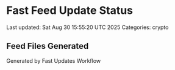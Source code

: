 # Fast Feed Update Status
Last updated: Sat Aug 30 15:55:20 UTC 2025
Categories: crypto

## Feed Files Generated

Generated by Fast Updates Workflow
